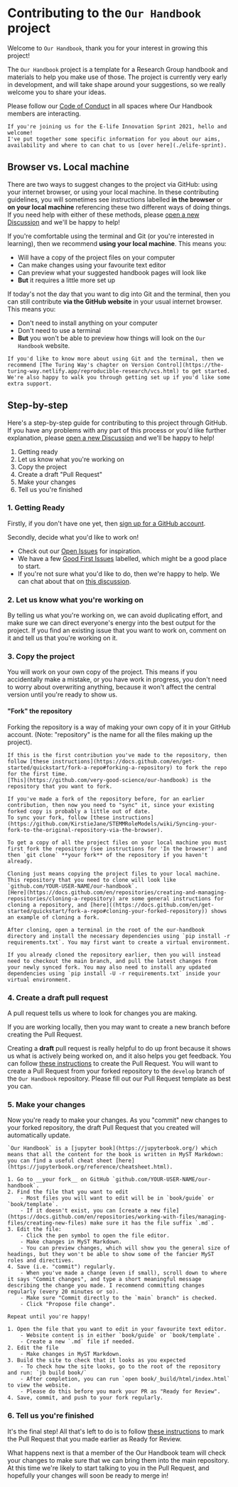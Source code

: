# Contributing to the `Our Handbook` project

Welcome to `Our Handbook`, thank you for your interest in growing this project!

The `Our Handbook` project is a template for a Research Group handbook and materials to help you make use of those. 
The project is currently very early in development, and will take shape around your suggestions, so we really welcome you to share your ideas.

Please follow our [Code of Conduct](code-of-conduct) in all spaces where Our Handbook members are interacting.

````{admonition} E-life Innovation Sprint
If you're joining us for the E-life Innovation Sprint 2021, hello and welcome!
I've put together some specific information for you about our aims, availability and where to can chat to us [over here](./elife-sprint).
````

## Browser vs. Local machine
There are two ways to suggest changes to the project via GitHub: using your internet browser, or using your local machine.
In these contributing guidelines, you will sometimes see instructions labelled __in the browser__ or __on your local machine__ referencing these two different ways of doing things.
If you need help with either of these methods, please [open a new Discussion](https://github.com/very-good-science/our-handbook/discussions/new) and we'll be happy to help!

If you're comfortable using the terminal and Git (or you're interested in learning), then we recommend __using your local machine__.
This means you:
- Will have a copy of the project files on your computer
- Can make changes using your favourite text editor
- Can preview what your suggested handbook pages will look like
- __But__ it requires a little more set up

If today's not the day that you want to dig into Git and the terminal, then you can still contribute __via the GitHub website__ in your usual internet browser.
This means you: 
- Don't need to install anything on your computer
- Don't need to use a terminal
- __But__ you won't be able to preview how things will look on the `Our Handbook` website.

```{seealso}
If you'd like to know more about using Git and the terminal, then we recommend [The Turing Way's chapter on Version Control](https://the-turing-way.netlify.app/reproducible-research/vcs.html) to get started.
We're also happy to walk you through getting set up if you'd like some extra support.
```

## Step-by-step

Here's a step-by-step guide for contributing to this project through GitHub. 
If you have any problems with any part of this process or you'd like further explanation, please [open a new Discussion](https://github.com/very-good-science/our-handbook/discussions/new) and we'll be happy to help!

1. Getting ready
2. Let us know what you're working on
3. Copy the project
4. Create a draft "Pull Request"
5. Make your changes
6. Tell us you're finished

### 1. Getting Ready

Firstly, if you don't have one yet, then [sign up for a GitHub account](https://github.com/signup).

Secondly, decide what you'd like to work on!
- Check out our [Open Issues](https://github.com/very-good-science/our-handbook/issues) for inspiration. 
- We have a few [Good First Issues](https://github.com/very-good-science/our-handbook/issues?q=is%3Aissue+is%3Aopen+label%3A%22good+first+issue%22) labelled, which might be a good place to start.
- If you're not sure what you'd like to do, then we're happy to help.  We can chat about that on [this discussion](https://github.com/very-good-science/our-handbook/discussions/24).
   
### 2. Let us know what you're working on
By telling us what you're working on, we can avoid duplicating effort, and make sure we can direct everyone's energy into the best output for the project.
If you find an existing issue that you want to work on, comment on it and tell us that you're working on it.

### 3. Copy the project
You will work on your own copy of the project.
This means if you accidentally make a mistake, or you have work in progress, you don't need to worry about overwriting anything, because it won't affect the central version until you're ready to show us.

#### "Fork" the repository
Forking the repository is a way of making your own copy of it in your GitHub account. 
(Note: "repository" is the name for all the files making up the project).

````{tab} In the browser
If this is the first contribution you've made to the repository, then follow [these instructions](https://docs.github.com/en/get-started/quickstart/fork-a-repo#forking-a-repository) to fork the repo for the first time. 
[This](https://github.com/very-good-science/our-handbook) is the repository that you want to fork.

If you've made a fork of the repository before, for an earlier contribution, then now you need to "sync" it, since your existing forked copy is probably a little out of date. 
To sync your fork, follow [these instructions](https://github.com/KirstieJane/STEMMRoleModels/wiki/Syncing-your-fork-to-the-original-repository-via-the-browser).
````

````{tab} Using your local machine
To get a copy of all the project files on your local machine you must first fork the repository (see instructions for 'In the browser') and then `git clone` **your fork** of the repository if you haven't already.

Cloning just means copying the project files to your local machine.
This repository that you need to clone will look like `github.com/YOUR-USER-NAME/our-handbook`.
[Here](https://docs.github.com/en/repositories/creating-and-managing-repositories/cloning-a-repository) are some general instructions for cloning a repository, and [here]((https://docs.github.com/en/get-started/quickstart/fork-a-repo#cloning-your-forked-repository)) shows an example of cloning a fork.

After cloning, open a terminal in the root of the our-handbook directory and install the necessary dependencies using `pip install -r requirements.txt`. You may first want to create a virtual environment.

If you already cloned the repository earlier, then you will instead need to checkout the main branch, and pull the latest changes from your newly synced fork. You may also need to install any updated dependencies using `pip install -U -r requirements.txt` inside your virtual environment.
````

### 4. Create a draft pull request
A pull request tells us where to look for changes you are making.

If you are working locally, then you may want to create a new branch before creating the Pull Request.

Creating a __draft__ pull request is really helpful to do up front because it shows us what is actively being worked on, and it also helps you get feedback.
You can follow [these instructions](https://docs.github.com/en/github/collaborating-with-pull-requests/proposing-changes-to-your-work-with-pull-requests/creating-a-pull-request) to create the Pull Request. 
You will want to create a Pull Request from your forked repository to the `develop` branch of the `Our Handbook` repository.
Please fill out our Pull Request template as best you can.
 
### 5. Make your changes
Now you're ready to make your changes. 
As you "commit" new changes to your forked repository, the draft Pull Request that you created will automatically update.

```{seealso}
`Our Handbook` is a [jupyter book](https://jupyterbook.org/) which means that all the content for the book is written in MyST Markdown: you can find a useful cheat sheet [here](https://jupyterbook.org/reference/cheatsheet.html).
```

````{tab} In the browser
1. Go to __your fork__ on GitHub `github.com/YOUR-USER-NAME/our-handbook`.
2. Find the file that you want to edit
    - Most files you will want to edit will be in `book/guide` or `book/template`.
    - If it doesn't exist, you can [create a new file](https://docs.github.com/en/repositories/working-with-files/managing-files/creating-new-files) make sure it has the file suffix `.md`.
3. Edit the file:
    - Click the pen symbol to open the file editor.
    - Make changes in MyST Markdown.
    - You can preview changes, which will show you the general size of headings, but they won't be able to show some of the fancier MyST roles and directives.
4. Save (i.e. "commit") regularly.
    - When you've made a change (even if small), scroll down to where it says "Commit changes", and type a short meaningful message describing the change you made. I recommend committing changes regularly (every 20 minutes or so).
    - Make sure "Commit directly to the `main` branch" is checked.
    - Click "Propose file change".
  
Repeat until you're happy!
````

````{tab} Using your local machine
1. Open the file that you want to edit in your favourite text editor. 
    - Website content is in either `book/guide` or `book/template`.
    - Create a new `.md` file if needed.
2. Edit the file
    - Make changes in MyST Markdown.
3. Build the site to check that it looks as you expected
    - To check how the site looks, go to the root of the repository and run: `jb build book/`
    - After completion, you can run `open book/_build/html/index.html` to view the website.
    - Please do this before you mark your PR as "Ready for Review".
4. Save, commit, and push to your fork regularly.
````

### 6. Tell us you're finished
It's the final step!
All that's left to do is to follow [these instructions](https://docs.github.com/en/github/collaborating-with-pull-requests/proposing-changes-to-your-work-with-pull-requests/changing-the-stage-of-a-pull-request#marking-a-pull-request-as-ready-for-review) to mark the Pull Request that you made earlier as Ready for Review.

What happens next is that a member of the Our Handbook team will check your changes to make sure that we can bring them into the main repository.
At this time we're likely to start talking to you in the Pull Request, and hopefully your changes will soon be ready to merge in!
